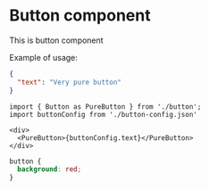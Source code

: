 # Button component

This is button component

Example of usage:

```json button-config.json
{
  "text": "Very pure button"
}
```

```tsx test.tsx
import { Button as PureButton } from './button';
import buttonConfig from './button-config.json'

<div>
  <PureButton>{buttonConfig.text}</PureButton>
</div>
```

```css
button {
  background: red;
}
```